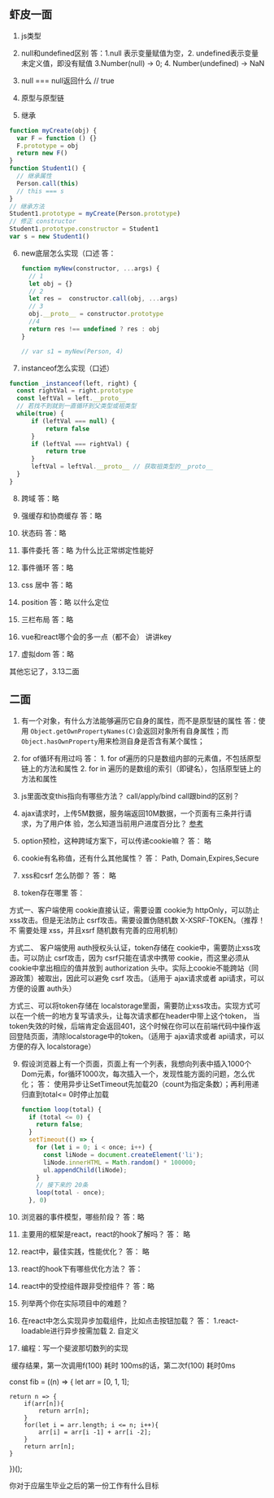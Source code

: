 ## 虾皮一面

1. js类型
2. null和undefined区别
    答：1.null 表示变量赋值为空，2. undefined表示变量未定义值，即没有赋值
        3.Number(null) -> 0; 4. Number(undefined) -> NaN
3. null === null返回什么 // true

4. 原型与原型链

5. 继承
```js
function myCreate(obj) {
  var F = function () {}
  F.prototype = obj
  return new F()
}
function Student1() {
  // 继承属性
  Person.call(this)
  // this === s
}
// 继承方法
Student1.prototype = myCreate(Person.prototype)
// 修正 constructor
Student1.prototype.constructor = Student1
var s = new Student1()
```
6. new底层怎么实现（口述
    答： 
    ```js
    function myNew(constructor, ...args) {
      // 1
      let obj = {}
      // 2
      let res =  constructor.call(obj, ...args)
      // 3
      obj.__proto__ = constructor.prototype
      //4
      return res !== undefined ? res : obj
    }

    // var s1 = myNew(Person, 4)
    ```
7. instanceof怎么实现（口述）
```js
function _instanceof(left, right) {
  const rightVal = right.prototype
  const leftVal = left.__proto__
  // 若找不到就到一直循环到父类型或祖类型
  while(true) {
      if (leftVal === null) {
          return false
      }
      if (leftVal === rightVal) {
          return true
      }
      leftVal = leftVal.__proto__ // 获取祖类型的__proto__
  }
}
```
8. 跨域
    答：略
9. 强缓存和协商缓存
    答：略
10. 状态码
    答：略
11. 事件委托
    答：略
   为什么比正常绑定性能好
12. 事件循环
    答：略
13. css 居中
    答：略
14. position
    答：略
    以什么定位
15. 三栏布局
    答：略


16. vue和react哪个会的多一点（都不会）
    讲讲key

17. 虚拟dom
   答：略

其他忘记了，3.13二面

## 二面
1. 有一个对象，有什么方法能够遍历它自身的属性，而不是原型链的属性
    答：使用 `Object.getOwnPropertyNames(C)`会返回对象所有自身属性；而`Object.hasOwnProperty`用来检测自身是否含有某个属性；
2. for of循环有用过吗
        答：
            1. for of遍历的只是数组内部的元素值，不包括原型链上的方法和属性
            2. for in 遍历的是数组的索引（即键名），包括原型链上的方法和属性
3. js里面改变this指向有哪些方法？
    call/apply/bind
    call跟bind的区别？

4. ajax请求时，上传5M数据，服务端返回10M数据，一个页面有三条并行请求，为了用户体    验，怎么知道当前用户进度百分比？
    [参考](https://juejin.im/post/5da14778f265da5bb628e590#heading-8)

5. option预检，这种跨域方案下，可以传递cookie嘛？
    答： 略
6. cookie有名称值，还有什么其他属性？
    答： Path, Domain,Expires,Secure
7. xss和csrf
    怎么防御？
    答： 略

8. token存在哪里
    答： 
    
方式一、客户端使用 cookie直接认证，需要设置 cookie为 httpOnly，可以防止 xss攻击。但是无法防止 csrf攻击。需要设置伪随机数 X-XSRF-TOKEN。（推荐！不 需要处理 xss，并且xsrf 随机数有完善的应用机制）
 
方式二、 客户端使用 auth授权头认证，token存储在 cookie中，需要防止xss攻击。可以防止 csrf攻击，因为 csrf只能在请求中携带 cookie，而这里必须从 cookie中拿出相应的值并放到 authorization 头中。实际上cookie不能跨站（同源政策）被取出，因此可以避免 csrf 攻击。（适用于 ajax请求或者 api请求，可以方便的设置 auth头）
 
方式三、可以将token存储在 localstorage里面，需要防止xss攻击。实现方式可以在一个统一的地方复写请求头，让每次请求都在header中带上这个token， 当token失效的时候，后端肯定会返回401，这个时候在你可以在前端代码中操作返回登陆页面，清除localstorage中的token。（适用于 ajax请求或者 api请求，可以方便的存入 localstorage）

9. 假设浏览器上有一个页面，页面上有一个列表，我想向列表中插入1000个Dom元素，for循环1000次，每次插入一个，发现性能方面的问题，怎么优化；
    答： 使用异步让SetTimeout先加载20（count为指定条数）；再利用递归直到total<= 0时停止加载
    ```js
    function loop(total) {
      if (total <= 0) {
        return false;
      }
      setTimeout(() => {
        for (let i = 0; i < once; i++) {
          const liNode = document.createElement('li');
          liNode.innerHTML = Math.random() * 100000;
          ul.appendChild(liNode);
        }
        // 接下来的 20条
        loop(total - once);
      }, 0)
    ```

10. 浏览器的事件模型，哪些阶段？
    答：略

11. 主要用的框架是react，react的hook了解吗？
    答： 略
12. react中，最佳实践，性能优化？
    答： 略

13. react的hook下有哪些优化方法？
    答： 
14. react中的受控组件跟非受控组件？
    答：略

15. 列举两个你在实际项目中的难题？

16. 在react中怎么实现异步加载组件，比如点击按钮加载？
    答： 1.react-loadable进行异步按需加载
        2. 自定义

17. 编程：写一个斐波那切数列的实现

​ 缓存结果，第一次调用f(100) 耗时 100ms的话，第二次f(100) 耗时0ms


const fib = ((n) => {
    let arr = [0, 1, 1];
 
    return n => {
        if(arr[n]){
            return arr[n];
        }
        for(let i = arr.length; i <= n; i++){
            arr[i] = arr[i -1] + arr[i -2];
        }
        return arr[n];
    }
})();

你对于应届生毕业之后的第一份工作有什么目标